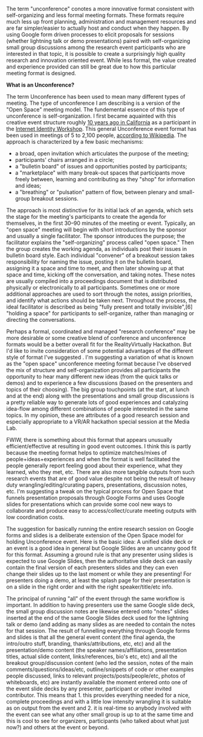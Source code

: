 The term "unconference"  conotes a more innovative format consistent with self-organizing and less formal meeting formats. These formats require much less up front planning, administration and management resources and are far simpler/easier to actually host and conduct when they happen. By using Google form driven processes to elicit proposals for sessions (whether lightning talk or demo presentations) paired with self-organizing small group discussions among the research event participants who are interested in that topic, it is possible to create a surprisingly high quality research and innovation oriented event. While less formal, the value created and experience provided can still be great due to how this particular meeting format is designed. 

**What is an Unconference?**

The term Unconference has been used to mean many different types of meeting. The type of unconference I am describing is a version of the "Open Space" meeting model.  The fundemental essence of this type of unconference is self-organization. I first became aquainted with this creative event structure roughly [10 years ago in California](http://www.windley.com/archives/2007/05/internet_identity_workshop_2007_day_three.shtml) as a participant in the [Internet Identity Workshop](http://www.internetidentityworkshop.com). This general Unconference event format has been used in meetings of 5 to 2,100 people,  [according to Wikipedia](https://en.wikipedia.org/wiki/Open_Space_Technology#Self-organization).  The approach is characterized by a few basic mechanisms:

* a broad, open invitation which articulates the purpose of the meeting;
* participants' chairs arranged in a circle;
* a "bulletin board" of issues and opportunities posted by participants;
* a "marketplace" with many break-out spaces that participants move freely between, learning and contributing as they "shop" for information and ideas;
* a "breathing" or "pulsation" pattern of flow, between plenary and small-group breakout sessions.

The approach is most distinctive for its initial lack of an agenda, which sets the stage for the meeting's participants to create the agenda for themselves, in the first 30–90 minutes of the meeting or event. Typically, an "open space" meeting will begin with short introductions by the sponsor and usually a single facilitator. The sponsor introduces the purpose; the facilitator explains the "self-organizing" process called "open space." Then the group creates the working agenda, as individuals post their issues in bulletin board style. Each individual "convener" of a breakout session takes responsibility for naming the issue, posting it on the bulletin board, assigning it a space and time to meet, and then later showing up at that space and time, kicking off the conversation, and taking notes. These notes are usually compiled into a proceedings document that is distributed physically or electronically to all participants. Sometimes one or more additional approaches are used to sort through the notes, assign priorities, and identify what actions should be taken next. Throughout the process, the ideal facilitator is described as being "fully present and totally invisible",[6] "holding a space" for participants to self-organize, rather than managing or directing the conversations.

Perhaps a formal, coordinated and managed "research conference" may be more desirable or some creative blend of conference and unconference formats would be a better overall fit for the RealityVirtually Hackathon. But I'd like to invite consideration of some potential advantages of the different style of format I've suggested . I'm suggesting a variation of what is known as the "open space" unconference meeting format because I've observed the mix of structure and self-organization provides all participants the opportunity to hear many different new ideas (from the quick talks or demos) and to experience a few discussions (based on the presenters and topics of their choosing). The big group touchpoints (at the start, at lunch and at the end) along with the presentations and small group discussions is a pretty reliable way to generate lots of good experiences and catalyzing idea-flow among different combinations of people interested in the same topics. In my opinion, these are attributes of a good research session and especially appropriate to a VR/AR hackathon special session at the Media Lab. 

FWIW, there is something about this format that appears unusually efficient/effective at resulting in good event outcomes. I think this is partly because the meeting format helps to optimize matches/mixes of people+ideas+experiences and when the format is well facilitated the people generally report feeling good about their experience, what they learned, who they met, etc. There are also more tangible outputs from such research events that are of good value despite not being the result of heavy duty wrangling/editing/curating papers, presentations, discussion notes, etc. I'm suggesting a tweak on the typical process for Open Space that funnels presentation proposals through Google Forms and uses Google slides for presentations which can provide some cool new ways to collaborate and produce easy to access/collect/curate meeting outputs with low coordination costs.

The suggestion for basically running the entire research session on Google forms and slides is a deliberate extension of the Open Space model for holding Unconference event.  Here is the basic idea: A unified slide deck or an event is a good idea in general but Google Slides are an uncanny good fit for this format. Assuming a ground rule is that any presenter using slides is expected to use Google Slides, then the authoritative slide deck can easily contain the final version of each presenters slides and they can even change their slides up to the last moment or while they are presenting! For presenters doing a demo, at least the splash page for their presentation is on a slide in the right order and with the right speaker/title/etc info. 

The principal of running "all" of the event through the same workflow is important.  In addition to having presenters use the same Google slide deck, the small group discussion notes are likewise entered onto "notes" slides inserted at the end of the same Google Slides deck used for the lightning talk or demo (and adding as many slides as are needed to contain the notes for that session.  The result of funnelling everything through Google forms and slides is that all the general event content (the final agenda, the intro/outro stuff, branding, thanks/attributions, etc, etc) and all the presentation/demo content (the speaker names/affiliations, presentation titles, actual slide content, links/references, bio's etc, etc) and all the breakout group/discussion content (who led the session, notes of the main comments/questions/ideas/etc, outline/snippets of code or other examples people discussed, links to relevant projects/posts/people/etc, photos of whiteboards, etc) are instantly available the moment entered onto one of the event slide decks by any presenter, participant or other invited contributor. This means that 1. this provides everything needed for a nice, complete proceedings and with a little low intensity wrangling it is suitable as on output from the event and 2. it is real-time so anybody involved with the event can see what any other small group is up to at the same time and this is cool to see for organizers, participants (who talked about what just now?) and others at the event or beyond.

